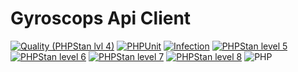 Gyroscops Api Client
===

[![Quality (PHPStan lvl 4)](https://github.com/php-etl/gyroscops-api-client/actions/workflows/quality.yaml/badge.svg)](https://github.com/php-etl/gyroscops-api-client/actions/workflows/quality.yaml)
[![PHPUnit](https://github.com/php-etl/gyroscops-api-client/actions/workflows/phpunit.yaml/badge.svg)](https://github.com/php-etl/gyroscops-api-client/actions/workflows/phpunit.yaml)
[![Infection](https://github.com/php-etl/gyroscops-api-client/actions/workflows/infection.yaml/badge.svg)](https://github.com/php-etl/gyroscops-api-client/actions/workflows/infection.yaml)
[![PHPStan level 5](https://github.com/php-etl/gyroscops-api-client/actions/workflows/phpstan-5.yaml/badge.svg)](https://github.com/php-etl/gyroscops-api-client/actions/workflows/phpstan-5.yaml)
[![PHPStan level 6](https://github.com/php-etl/gyroscops-api-client/actions/workflows/phpstan-6.yaml/badge.svg)](https://github.com/php-etl/gyroscops-api-client/actions/workflows/phpstan-6.yaml)
[![PHPStan level 7](https://github.com/php-etl/gyroscops-api-client/actions/workflows/phpstan-7.yaml/badge.svg)](https://github.com/php-etl/gyroscops-api-client/actions/workflows/phpstan-7.yaml)
[![PHPStan level 8](https://github.com/php-etl/gyroscops-api-client/actions/workflows/phpstan-8.yaml/badge.svg)](https://github.com/php-etl/gyroscops-api-client/actions/workflows/phpstan-8.yaml)
![PHP](https://img.shields.io/packagist/php-v/php-etl/gyroscops-api-client)

